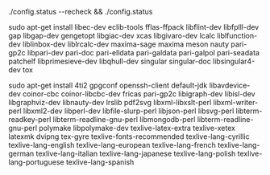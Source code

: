 ./config.status --recheck && ./config.status


sudo apt-get install  libec-dev eclib-tools fflas-ffpack libflint-dev libfplll-dev gap libgap-dev gengetopt libgiac-dev xcas libgivaro-dev lcalc liblfunction-dev liblinbox-dev liblrcalc-dev maxima-sage maxima meson nauty pari-gp2c libpari-dev pari-doc pari-elldata pari-galdata pari-galpol pari-seadata patchelf libprimesieve-dev libqhull-dev singular singular-doc libsingular4-dev tox


sudo apt-get install  4ti2 gpgconf openssh-client default-jdk libavdevice-dev coinor-cbc coinor-libcbc-dev fricas pari-gp2c libigraph-dev libisl-dev libgraphviz-dev libnauty-dev lrslib pdf2svg libxml-libxslt-perl libxml-writer-perl libxml2-dev libperl-dev libfile-slurp-perl libjson-perl libsvg-perl libterm-readkey-perl libterm-readline-gnu-perl libmongodb-perl libterm-readline-gnu-perl polymake libpolymake-dev texlive-latex-extra texlive-xetex latexmk dvipng tex-gyre texlive-fonts-recommended texlive-lang-cyrillic texlive-lang-english texlive-lang-european texlive-lang-french texlive-lang-german texlive-lang-italian texlive-lang-japanese texlive-lang-polish texlive-lang-portuguese texlive-lang-spanish